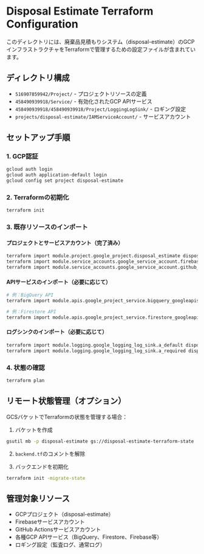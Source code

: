 # Disposal Estimate Terraform Configuration

このディレクトリには、廃棄品見積もりシステム（disposal-estimate）のGCPインフラストラクチャをTerraformで管理するための設定ファイルが含まれています。

## ディレクトリ構成

- `516907859942/Project/` - プロジェクトリソースの定義
- `458490939918/Service/` - 有効化されたGCP APIサービス
- `458490939918/458490939918/Project/LoggingLogSink/` - ロギング設定
- `projects/disposal-estimate/IAMServiceAccount/` - サービスアカウント

## セットアップ手順

### 1. GCP認証
```bash
gcloud auth login
gcloud auth application-default login
gcloud config set project disposal-estimate
```

### 2. Terraformの初期化
```bash
terraform init
```

### 3. 既存リソースのインポート

#### プロジェクトとサービスアカウント（完了済み）
```bash
terraform import module.project.google_project.disposal_estimate disposal-estimate
terraform import module.service_accounts.google_service_account.firebase_adminsdk_fbsvc projects/disposal-estimate/serviceAccounts/firebase-adminsdk-fbsvc@disposal-estimate.iam.gserviceaccount.com
terraform import module.service_accounts.google_service_account.github_action_999236392 projects/disposal-estimate/serviceAccounts/github-action-999236392@disposal-estimate.iam.gserviceaccount.com
```

#### APIサービスのインポート（必要に応じて）
```bash
# 例：BigQuery API
terraform import module.apis.google_project_service.bigquery_googleapis_com disposal-estimate/bigquery.googleapis.com

# 例：Firestore API
terraform import module.apis.google_project_service.firestore_googleapis_com disposal-estimate/firestore.googleapis.com
```

#### ログシンクのインポート（必要に応じて）
```bash
terraform import module.logging.google_logging_log_sink.a_default disposal-estimate###_Default
terraform import module.logging.google_logging_log_sink.a_required disposal-estimate###_Required
```

### 4. 状態の確認
```bash
terraform plan
```

## リモート状態管理（オプション）

GCSバケットでTerraformの状態を管理する場合：

1. バケットを作成
```bash
gsutil mb -p disposal-estimate gs://disposal-estimate-terraform-state
```

2. `backend.tf`のコメントを解除

3. バックエンドを初期化
```bash
terraform init -migrate-state
```

## 管理対象リソース

- GCPプロジェクト（disposal-estimate）
- Firebaseサービスアカウント
- GitHub Actionsサービスアカウント
- 各種GCP APIサービス（BigQuery、Firestore、Firebase等）
- ロギング設定（監査ログ、通常ログ）